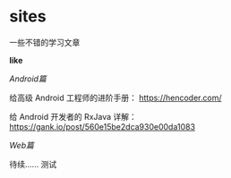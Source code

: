 # sites
一些不错的学习文章

**like**

_Android篇_

给高级 Android 工程师的进阶手册：
https://hencoder.com/

给 Android 开发者的 RxJava 详解：
https://gank.io/post/560e15be2dca930e00da1083

_Web篇_

待续......
测试